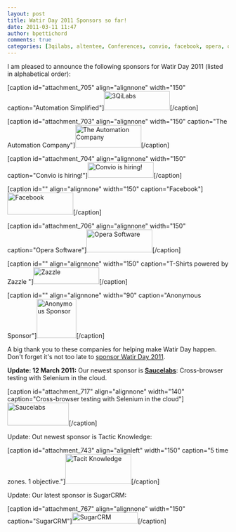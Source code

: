 ```yaml
---
layout: post
title: Watir Day 2011 Sponsors so far!
date: 2011-03-11 11:47
author: bpettichord
comments: true
categories: [3qilabs, altentee, Conferences, convio, facebook, opera, opera software, sponsors, Watir Day, zazzle]
---
```

I am pleased to announce the following sponsors for Watir Day 2011 (listed in alphabetical order):

[caption id="attachment_705" align="alignnone" width="150" caption="Automation Simplified"]<a href="http://www.3qilabs.com/"><img class="size-thumbnail wp-image-705 " title="3QiLabs" src="http://watir001.files.wordpress.com/2011/02/3qilabs.png?w=150" alt="3QiLabs" width="150" height="43" /></a>[/caption]

[caption id="attachment_703" align="alignnone" width="150" caption="The Automation Company"]<a href="http://altentee.com/"><img class="size-thumbnail wp-image-703 " title="The Automation Company" src="http://watir001.files.wordpress.com/2011/02/altentee_logo.png?w=150" alt="The Automation Company" width="150" height="51" /></a>[/caption]

[caption id="attachment_704" align="alignnone" width="150" caption="Convio is hiring!"]<a href="http://www.convio.com/convio/careers/"><img class="size-thumbnail wp-image-704 " title="Convio: Move People" src="http://watir001.files.wordpress.com/2011/02/convio_logo_rgb1.jpg?w=150" alt="Convio is hiring!" width="150" height="35" /></a>[/caption]

[caption id="" align="alignnone" width="150" caption="Facebook"]<a href="http://facebook.com"><img title="Facebook" src="http://watir001.files.wordpress.com/2009/06/facebook1.jpg?w=600" alt="Facebook" width="150" height="50" /></a>[/caption]

[caption id="attachment_706" align="alignnone" width="150" caption="Opera Software"]<a href="http://www.opera.com/"><img class="size-thumbnail wp-image-706 " title="Opera Software" src="http://watir001.files.wordpress.com/2011/02/opera-logo-png.png?w=150" alt="Opera Software" width="150" height="52" /></a>[/caption]

[caption id="" align="alignnone" width="150" caption="T-Shirts powered by Zazzle "]<a href="http://zazzle.com" target="_blank"><img title="Zazzle" src="http://watir001.files.wordpress.com/2009/06/zazzle.png?w=600" alt="Zazzle" width="150" height="38" /></a>[/caption]

[caption id="" align="alignnone" width="90" caption="Anonymous Sponsor"]<img class="size-thumbnail wp-image-709 " title="Anonymous Sponsor" src="http://watir001.files.wordpress.com/2011/02/questionmarkicon.jpg?w=150" alt="Anonymous Sponsor" width="90" height="89" />[/caption]

A big thank you to these companies for helping make Watir Day happen. Don't forget it's not too late to <a href="http://watir.com/watir-day/sponsorship/">sponsor Watir Day 2011</a>.

<strong>Update: 12 March 2011:</strong> Our newest sponsor is <a href="http://saucelabs.com/"><strong>Saucelabs</strong></a>: Cross-browser testing with Selenium in the cloud.

[caption id="attachment_717" align="alignnone" width="140" caption="Cross-browser testing with Selenium in the cloud"]<a href="http://saucelabs.com/"><img class="size-full wp-image-717  " title="Saucelabs" src="http://watir001.files.wordpress.com/2011/02/saucelabs-logo.png" alt="Saucelabs" width="140" height="52" /></a>[/caption]

Update: Out newest sponsor is Tactic Knowledge:

[caption id="attachment_743" align="alignleft" width="150" caption="5 time zones. 1 objective."]<a href="http://www.tacitknowledge.com"><img class="size-thumbnail wp-image-743" title="Tacit Knowledge" src="http://watir001.files.wordpress.com/2011/02/tklogoblue-273x125.gif?w=150" alt="Tacit Knowledge" width="150" height="68" /></a>[/caption]

Update: Our latest sponsor is SugarCRM:

[caption id="attachment_767" align="alignnone" width="150" caption="SugarCRM"]<a href="http://www.sugarcrm.com"><img class="size-thumbnail wp-image-767" title="SugarCRM" src="http://watir001.files.wordpress.com/2011/02/sugarcrm_logo.gif?w=150" alt="SugarCRM" width="150" height="25" /></a>[/caption]
